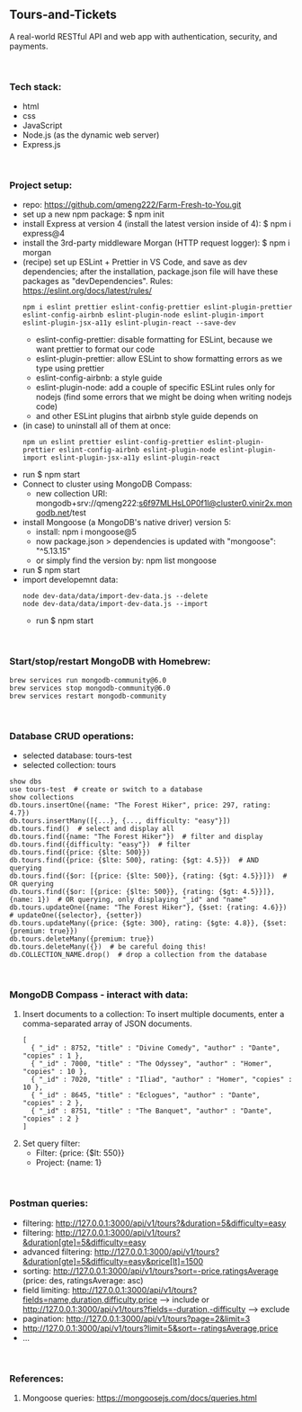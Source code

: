 ## Tours-and-Tickets

A real-world RESTful API and web app with authentication, security, and payments.

<br>

### Tech stack:

- html
- css
- JavaScript
- Node.js (as the dynamic web server)
- Express.js

<br>

### Project setup:

- repo: https://github.com/qmeng222/Farm-Fresh-to-You.git
- set up a new npm package: $ npm init
- install Express at version 4 (install the latest version inside of 4): $ npm i express@4
- install the 3rd-party middleware Morgan (HTTP request logger): $ npm i morgan
- (recipe) set up ESLint + Prettier in VS Code,
  and save as dev dependencies;
  after the installation, package.json file will have these packages as "devDependencies".
  Rules: https://eslint.org/docs/latest/rules/
  ```
  npm i eslint prettier eslint-config-prettier eslint-plugin-prettier eslint-config-airbnb eslint-plugin-node eslint-plugin-import eslint-plugin-jsx-a11y eslint-plugin-react --save-dev
  ```
  - eslint-config-prettier: disable formatting for ESLint, because we want prettier to format our code
  - eslint-plugin-prettier: allow ESLint to show formatting errors as we type using prettier
  - eslint-config-airbnb: a style guide
  - eslint-plugin-node: add a couple of specific ESLint rules only for nodejs (find some errors that we might be doing when writing nodejs code)
  - and other ESLint plugins that airbnb style guide depends on
- (in case) to uninstall all of them at once:
  ```
  npm un eslint prettier eslint-config-prettier eslint-plugin-prettier eslint-config-airbnb eslint-plugin-node eslint-plugin-import eslint-plugin-jsx-a11y eslint-plugin-react
  ```
- run $ npm start
- Connect to cluster using MongoDB Compass:
  - new collection URI: mongodb+srv://qmeng222:s6f97MLHsL0P0f1l@cluster0.vinir2x.mongodb.net/test
- install Mongoose (a MongoDB's native driver) version 5:
  - install: npm i mongoose@5
  - now package.json > dependencies is updated with "mongoose": "^5.13.15"
  - or simply find the version by: npm list mongoose
- run $ npm start
- import developemnt data:
  ```
  node dev-data/data/import-dev-data.js --delete
  node dev-data/data/import-dev-data.js --import
  ```
  - run $ npm start

<br>

### Start/stop/restart MongoDB with Homebrew:

```
brew services run mongodb-community@6.0
brew services stop mongodb-community@6.0
brew services restart mongodb-community
```

<br>

### Database CRUD operations:

- selected database: tours-test
- selected collection: tours

```
show dbs
use tours-test  # create or switch to a database
show collections
db.tours.insertOne({name: "The Forest Hiker", price: 297, rating: 4.7})
db.tours.insertMany([{...}, {..., difficulty: "easy"}])
db.tours.find()  # select and display all
db.tours.find({name: "The Forest Hiker"})  # filter and display
db.tours.find({difficulty: "easy"})  # filter
db.tours.find({price: {$lte: 500}})
db.tours.find({price: {$lte: 500}, rating: {$gt: 4.5}})  # AND querying
db.tours.find({$or: [{price: {$lte: 500}}, {rating: {$gt: 4.5}}]})  # OR querying
db.tours.find({$or: [{price: {$lte: 500}}, {rating: {$gt: 4.5}}]}, {name: 1})  # OR querying, only displaying "_id" and "name"
db.tours.updateOne({name: "The Forest Hiker"}, {$set: {rating: 4.6}})  # updateOne({selector}, {setter})
db.tours.updateMany({price: {$gte: 300}, rating: {$gte: 4.8}}, {$set: {premium: true}})
db.tours.deleteMany({premium: true})
db.tours.deleteMany({})  # be careful doing this!
db.COLLECTION_NAME.drop()  # drop a collection from the database
```

<br>

### MongoDB Compass - interact with data:

1. Insert documents to a collection:
   To insert multiple documents, enter a comma-separated array of JSON documents.
   ```
   [
     { "_id" : 8752, "title" : "Divine Comedy", "author" : "Dante", "copies" : 1 },
     { "_id" : 7000, "title" : "The Odyssey", "author" : "Homer", "copies" : 10 },
     { "_id" : 7020, "title" : "Iliad", "author" : "Homer", "copies" : 10 },
     { "_id" : 8645, "title" : "Eclogues", "author" : "Dante", "copies" : 2 },
     { "_id" : 8751, "title" : "The Banquet", "author" : "Dante", "copies" : 2 }
   ]
   ```
2. Set query filter:
   - Filter: {price: {$lt: 550}}
   - Project: {name: 1}

<br>

### Postman queries:

- filtering: http://127.0.0.1:3000/api/v1/tours?&duration=5&difficulty=easy
- filtering: http://127.0.0.1:3000/api/v1/tours?&duration[gte]=5&difficulty=easy
- advanced filtering: http://127.0.0.1:3000/api/v1/tours?&duration[gte]=5&difficulty=easy&price[lt]=1500
- sorting: http://127.0.0.1:3000/api/v1/tours?sort=-price,ratingsAverage (price: des, ratingsAverage: asc)
- field limiting: http://127.0.0.1:3000/api/v1/tours?fields=name,duration,difficulty,price --> include
  or http://127.0.0.1:3000/api/v1/tours?fields=-duration,-difficulty --> exclude
- pagination: http://127.0.0.1:3000/api/v1/tours?page=2&limit=3
- http://127.0.0.1:3000/api/v1/tours?limit=5&sort=-ratingsAverage,price
- ...

<br>

### References:

1. Mongoose queries: https://mongoosejs.com/docs/queries.html
